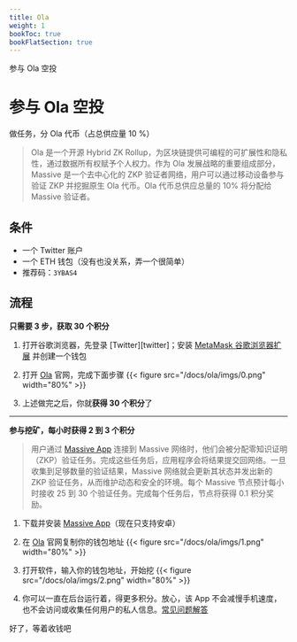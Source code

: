 ```yaml
---
title: Ola
weight: 1
bookToc: true
bookFlatSection: true
---
```


参与 Ola 空投

<!--more-->

# 参与 Ola 空投

做任务，分 Ola 代币（占总供应量 10 %）

> Ola 是一个开源 Hybrid ZK Rollup，为区块链提供可编程的可扩展性和隐私性，通过数据所有权赋予个人权力。作为 Ola 发展战略的重要组成部分，Massive 是一个去中心化的 ZKP 验证者网络，用户可以通过移动设备参与验证 ZKP 并挖掘原生 Ola 代币。Ola 代币总供应总量的 10% 将分配给 Massive 验证者。

## 条件

- 一个 Twitter 账户
- 一个 ETH 钱包（没有也没关系，弄一个很简单）
- 推荐码：`3YBAS4`

## 流程

**只需要 3 步，获取 30 个积分**

1. 打开谷歌浏览器，先登录 [Twitter][twitter]；安装 [MetaMask 谷歌浏览器扩展][metamask-chrome] 并创建一个钱包

2. 打开 <a href="https://olavm.org/massive?minerCode=3YBAS4" target="_blank">Ola</a> 官网，完成下面步骤
    {{< figure src="/docs/ola/imgs/0.png" width="80%" >}}

3. 上述做完之后，你就**获得 30 个积分**了

---

**参与挖矿，每小时获得 2 到 3 个积分**

> 用户通过 [Massive App][massive-apk] 连接到 Massive 网络时，他们会被分配零知识证明（ZKP）验证任务。完成这些任务后，应用程序会将结果提交回网络。一旦收集到足够数量的验证结果，Massive 网络就会更新其状态并发出新的 ZKP 验证任务，从而维护动态和安全的环境。每个 Massive 节点预计每小时接收 25 到 30 个验证任务。完成每个任务后，节点将获得 0.1 积分奖励。

1. 下载并安装 [Massive App][massive-apk]（现在只支持安卓）

2. 在 <a href="https://olavm.org/massive?minerCode=3YBAS4" target="_blank">Ola</a> 官网复制你的钱包地址
    {{< figure src="/docs/ola/imgs/1.png" width="80%" >}}

3. 打开软件，输入你的钱包地址，开始挖
    {{< figure src="/docs/ola/imgs/2.png" width="80%" >}}

4. 你可以一直在后台运行着，得更多积分。放心，该 App 不会减慢手机速度，也不会访问或收集任何用户的私人信息。[常见问题解答][massive-qa]

好了，等着收钱吧

[metamask-chrome]: https://chromewebstore.google.com/detail/metamask/nkbihfbeogaeaoehlefnkodbefgpgknn
[massive-apk]: https://ola-static-file.s3.ap-southeast-1.amazonaws.com/massive.release.apk
[massive-qa]: https://medium.com/@ola_zkzkvm/faqs-on-massive-invitation-code-c52fdb6f6e21
